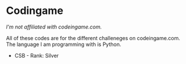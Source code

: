 # Codingame

*I'm not affiliated with codeingame.com.*

All of these codes are for the different challeneges on codeingame.com.
The language I am programming with is Python.

- CSB -
Rank: Silver

